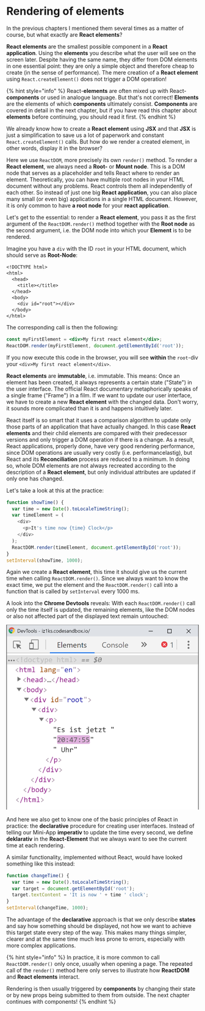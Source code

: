 # Rendering of elements

In the previous chapters I mentioned them several times as a matter of course, but what exactly are **React elements**?

**React elements** are the smallest possible component in a **React application**. Using the **elements** you describe what the user will see on the screen later. Despite having the same name, they differ from DOM elements in one essential point: they are only a simple object and therefore cheap to create \(in the sense of performance\). The mere creation of a **React element** using `React.createElement()` does not trigger a DOM operation!

{% hint style="info" %}
React-**elements** are often mixed up with React-**components** or used in analogue language. But that's not correct! **Elements** are the elements of which **components** ultimately consist. **Components** are covered in detail in the next chapter, but if you have read this chapter about **elements** before continuing, you should read it first.
{% endhint %}

We already know how to create a **React element** using **JSX** and that **JSX** is just a simplification to save us a lot of paperwork and constant `React.createElement()` calls. But how do we render a created element, in other words, display it in the browser?

Here we use `ReactDOM`, more precisely its own `render()` method. To render a **React element**, we always need a **Root-** or **Mount node**. This is a DOM node that serves as a placeholder and tells React where to render an element. Theoretically, you can have multiple root nodes in your HTML document without any problems. React controls them all independently of each other. So instead of just one big **React application**, you can also place many small \(or even big\) applications in a single HTML document. However, it is only common to have **a root node** for your **react application**.

Let's get to the essential: to render a **React element**, you pass it as the first argument of the `ReactDOM.render()` method together with the **Root node** as the second argument, i.e. the DOM node into which your **Element** is to be rendered.

Imagine you have a `div` with the ID `root` in your HTML document, which should serve as **Root-Node**:

```markup
<!DOCTYPE html>
<html>
  <head>
    <title></title>
  </head>
  <body>
    <div id="root"></div>
  </body>
</html>
```

 The corresponding call is then the following:

```jsx
const myFirstElement = <div>My first react element</div>;
ReactDOM.render(myFirstElement, document.getElementById('root'));
```

If you now execute this code in the browser, you will see **within** the `root`-div your `<div>My first react element</div>`.

**React elements** are **immutable**, i.e. immutable. This means: Once an element has been created, it always represents a certain state \("State"\) in the user interface. The official React documentary metaphorically speaks of a single frame \("Frame"\) in a film. If we want to update our user interface, we have to create a new **React element** with the changed data. Don't worry, it sounds more complicated than it is and happens intuitively later.

React itself is so smart that it uses a comparison algorithm to update only those parts of an application that have actually changed. In this case **React elements** and their child elements are compared with their predecessor versions and only trigger a DOM operation if there is a change. As a result, React applications, properly done, have very good rendering performance, since DOM operations are usually very costly \(i.e. performancelastig\), but React and its **Reconciliation** process are reduced to a minimum. In doing so, whole DOM elements are not always recreated according to the description of a **React element**, but only individual attributes are updated if only one has changed.

Let's take a look at this at the practice:

```javascript
function showTime() {
  var time = new Date().toLocaleTimeString();
  var timeElement = (
    <div>
      <p>It's time now {time} Clock</p>
    </div>
  );
  ReactDOM.render(timeElement, document.getElementById('root'));
}
setInterval(showTime, 1000);
```

Again we create a **React element**, this time it should give us the current time when calling `ReactDOM.render()`. Since we always want to know the exact time, we put the element and the `ReactDOM.render()` call into a function that is called by `setInterval` every 1000 ms.

A look into the **Chrome Devtools** reveals: With each `ReactDOM.render()` call only the time itself is updated, the remaining elements, like the DOM nodes or also not affected part of the displayed text remain untouched:

![React only updates the time itself, nothing else](../.gitbook/assets/react-update.png)

And here we also get to know one of the basic principles of React in practice: the **declarative** procedure for creating user interfaces. Instead of telling our Mini-App **imperativ** to update the time every second, we define **deklarativ** in the **React-Element** that we always want to see the current time at each rendering.

A similar functionality, implemented without React, would have looked something like this instead:

```javascript
function changeTime() {
  var time = new Date().toLocaleTimeString();
  var target = document.getElementById('root');
  target.textContent = 'It is now ' + time ' clock';
}
setInterval(changeTime, 1000);
```

The advantage of the **declarative** approach is that we only describe **states** and say how something should be displayed, not how we want to achieve this target state every step of the way. This makes many things simpler, clearer and at the same time much less prone to errors, especially with more complex applications.

{% hint style="info" %}
In practice, it is more common to call `ReactDOM.render()` only once, usually when opening a page. The repeated call of the `render()` method here only serves to illustrate how **ReactDOM** and **React elements** interact. 

Rendering is then usually triggered by **components** by changing their state or by new props being submitted to them from outside. The next chapter continues with components!
{% endhint %}

